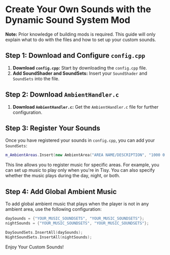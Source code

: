 # Create Your Own Sounds with the Dynamic Sound System Mod

**Note:** Prior knowledge of building mods is required. This guide will only explain what to do with the files and how to set up your custom sounds.

## Step 1: Download and Configure `config.cpp`

1. **Download `config.cpp`:** Start by downloading the `config.cpp` file.
2. **Add SoundShader and SoundSets:** Insert your `SoundShader` and `SoundSets` into the file.

## Step 2: Download `AmbientHandler.c`

1. **Download `AmbientHandler.c`:** Get the `AmbientHandler.c` file for further configuration.

## Step 3: Register Your Sounds

Once you have registered your sounds in `config.cpp`, you can add your `SoundSets`:

```cpp
m_AmbientAreas.Insert(new AmbientArea("AREA NAME/DESCRIPTION", "1000 0 1000", "1000 0 1000", AmbientTimeOfDay.BOTH, {"DS_AmbientMusic_04_SoundSet"}));
```

This line allows you to register music for specific areas. For example, you can set up music to play only when you're in Tisy. You can also specify whether the music plays during the day, night, or both.

## Step 4: Add Global Ambient Music
To add global ambient music that plays when the player is not in any ambient area, use the following configuration:

```cpp
daySounds = {"YOUR_MUSIC_SOUNDSETS", "YOUR_MUSIC_SOUNDSETS"};
nightSounds = {"YOUR_MUSIC_SOUNDSETS", "YOUR_MUSIC_SOUNDSETS"};

DaySoundSets.InsertAll(daySounds);
NightSoundSets.InsertAll(nightSounds);
```

Enjoy Your Custom Sounds!
